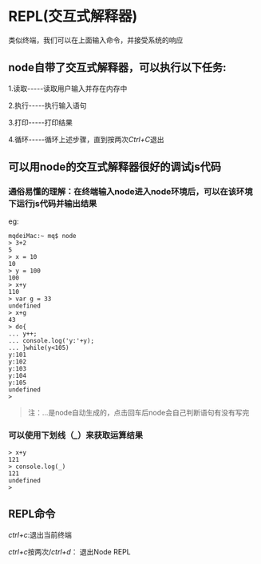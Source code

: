 # REPL(交互式解释器)
类似终端，我们可以在上面输入命令，并接受系统的响应
## node自带了交互式解释器，可以执行以下任务:
1.读取-----读取用户输入并存在内存中

2.执行-----执行输入语句

3.打印-----打印结果

4.循环-----循环上述步骤，直到按两次*Ctrl+C*退出

## 可以用node的交互式解释器很好的调试js代码
### 通俗易懂的理解：在终端输入node进入node环境后，可以在该环境下运行js代码并输出结果
eg:
```angularjs
mqdeiMac:~ mq$ node
> 3+2
5
> x = 10
10
> y = 100
100
> x+y
110
> var g = 33
undefined
> x+g
43
> do{
... y++;
... console.log('y:'+y);
... }while(y<105)
y:101
y:102
y:103
y:104
y:105
undefined
> 
```
>注：...是node自动生成的，点击回车后node会自己判断语句有没有写完
 
### 可以使用下划线（_）来获取运算结果
```angularjs
> x+y
121
> console.log(_)
121
undefined
> 
```
## REPL命令
*ctrl+c*:退出当前终端

*ctrl+c*按两次/*ctrl+d*： 退出Node REPL




